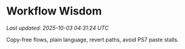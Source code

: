 # Workflow Wisdom
_Last updated: 2025-10-03 04:31:24 UTC_

Copy-free flows, plain language, revert paths, avoid PS7 paste stalls.
